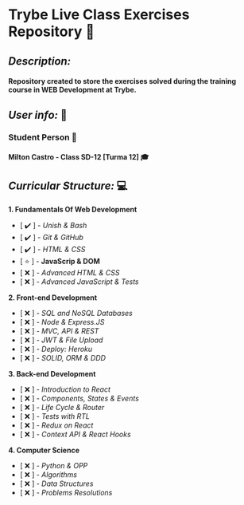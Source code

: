 # **Trybe Live Class Exercises Repository** :rocket:

## _Description:_
#### Repository created to store the exercises solved during the training course in WEB Development at Trybe.

## _User info:_ :man:
### Student Person :green_heart:
#### Milton Castro - Class SD-12 [Turma 12]  :mortar_board:

## _Curricular Structure:_ :computer:

**1. Fundamentals Of Web Development**
- [ :heavy_check_mark: ] - _Unish & Bash_
- [ :heavy_check_mark: ] - _Git & GitHub_
- [ :heavy_check_mark: ] - _HTML & CSS_
- [ :star: ] - **JavaScrip & DOM**
- [ :x: ] - _Advanced HTML & CSS_
- [ :x: ] - _Advanced JavaScript & Tests_

**2. Front-end Development**
- [ :x: ] - _SQL and NoSQL Databases_
- [ :x: ] - _Node & Express.JS_
- [ :x: ] - _MVC, API & REST_
- [ :x: ] - _JWT & File Upload_
- [ :x: ] - _Deploy: Heroku_
- [ :x: ] - _SOLID, ORM & DDD_

**3. Back-end Development**
- [ :x: ] - _Introduction to React_
- [ :x: ] - _Components, States & Events_
- [ :x: ] - _Life Cycle & Router_
- [ :x: ] - _Tests with RTL_
- [ :x: ] - _Redux on React_
- [ :x: ] - _Context API & React Hooks_

**4. Computer Science**
- [ :x: ] - _Python & OPP_
- [ :x: ] - _Algorithms_
- [ :x: ] - _Data Structures_
- [ :x: ] - _Problems Resolutions_

